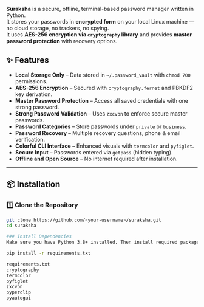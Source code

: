 **Suraksha** is a secure, offline, terminal-based password manager written in Python.  
It stores your passwords in **encrypted form** on your local Linux machine — no cloud storage, no trackers, no spying.  
It uses **AES-256 encryption via `cryptography` library** and provides **master password protection** with recovery options.

## ✨ Features

- **Local Storage Only** – Data stored in `~/.password_vault` with `chmod 700` permissions.
- **AES-256 Encryption** – Secured with `cryptography.fernet` and PBKDF2 key derivation.
- **Master Password Protection** – Access all saved credentials with one strong password.
- **Strong Password Validation** – Uses `zxcvbn` to enforce secure master passwords.
- **Password Categories** – Store passwords under `private` or `business`.
- **Password Recovery** – Multiple recovery questions, phone & email verification.
- **Colorful CLI Interface** – Enhanced visuals with `termcolor` and `pyfiglet`.
- **Secure Input** – Passwords entered via `getpass` (hidden typing).
- **Offline and Open Source** – No internet required after installation.

---

## 📦 Installation

### 1️⃣ Clone the Repository
```bash
git clone https://github.com/<your-username>/suraksha.git
cd suraksha

### Install Dependencies
Make sure you have Python 3.8+ installed. Then install required packages:

pip install -r requirements.txt

requirements.txt
cryptography
termcolor
pyfiglet
zxcvbn
pyperclip
pyautogui
